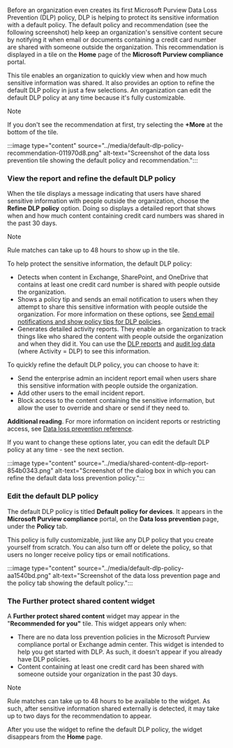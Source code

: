 Before an organization even creates its first Microsoft Purview Data Loss Prevention (DLP) policy, DLP is helping to protect its sensitive information with a default policy. The default policy and recommendation (see the following screenshot) help keep an organization's sensitive content secure by notifying it when email or documents containing a credit card number are shared with someone outside the organization. This recommendation is displayed in a tile on the **Home** page of the **Microsoft Purview compliance** portal.

This tile enables an organization to quickly view when and how much sensitive information was shared. It also provides an option to refine the default DLP policy in just a few selections. An organization can edit the default DLP policy at any time because it's fully customizable.

> [!NOTE]
> If you don't see the recommendation at first, try selecting the **+More** at the bottom of the tile.

:::image type="content" source="../media/default-dlp-policy-recommendation-011970d8.png" alt-text="Screenshot of the data loss prevention tile showing the default policy and recommendation.":::


### View the report and refine the default DLP policy

When the tile displays a message indicating that users have shared sensitive information with people outside the organization, choose the **Refine DLP policy** option. Doing so displays a detailed report that shows when and how much content containing credit card numbers was shared in the past 30 days.

> [!NOTE]
> Rule matches can take up to 48 hours to show up in the tile.

To help protect the sensitive information, the default DLP policy:

 -  Detects when content in Exchange, SharePoint, and OneDrive that contains at least one credit card number is shared with people outside the organization.
 -  Shows a policy tip and sends an email notification to users when they attempt to share this sensitive information with people outside the organization. For more information on these options, see [Send email notifications and show policy tips for DLP policies](/microsoft-365/compliance/use-notifications-and-policy-tips?azure-portal=true).
 -  Generates detailed activity reports. They enable an organization to track things like who shared the content with people outside the organization and when they did it. You can use the [DLP reports](/microsoft-365/compliance/view-the-dlp-reports?azure-portal=true) and [audit log data](/microsoft-365/compliance/search-the-audit-log-in-security-and-compliance?azure-portal=true) (where Activity = DLP) to see this information.

To quickly refine the default DLP policy, you can choose to have it:

 -  Send the enterprise admin an incident report email when users share this sensitive information with people outside the organization.
 -  Add other users to the email incident report.
 -  Block access to the content containing the sensitive information, but allow the user to override and share or send if they need to.

**Additional reading**. For more information on incident reports or restricting access, see [Data loss prevention reference](/microsoft-365/compliance/data-loss-prevention-policies?azure-portal=true).

If you want to change these options later, you can edit the default DLP policy at any time - see the next section.

:::image type="content" source="../media/shared-content-dlp-report-854b0343.png" alt-text="Screenshot of the dialog box in which you can refine the default data loss prevention policy.":::


### Edit the default DLP policy

The default DLP policy is titled **Default policy for devices**. It appears in the **Microsoft Purview compliance** portal, on the **Data loss prevention** page, under the **Policy** tab.

This policy is fully customizable, just like any DLP policy that you create yourself from scratch. You can also turn off or delete the policy, so that users no longer receive policy tips or email notifications.

:::image type="content" source="../media/default-dlp-policy-aa1540bd.png" alt-text="Screenshot of the data loss prevention page and the policy tab showing the default policy.":::


### The Further protect shared content widget

A **Further protect shared content** widget may appear in the "**Recommended for you"** tile. This widget appears only when:

 -  There are no data loss prevention policies in the Microsoft Purview compliance portal or Exchange admin center. This widget is intended to help you get started with DLP. As such, it doesn't appear if you already have DLP policies.
 -  Content containing at least one credit card has been shared with someone outside your organization in the past 30 days.

> [!NOTE]
> Rule matches can take up to 48 hours to be available to the widget. As such, after sensitive information shared externally is detected, it may take up to two days for the recommendation to appear.

After you use the widget to refine the default DLP policy, the widget disappears from the **Home** page.
